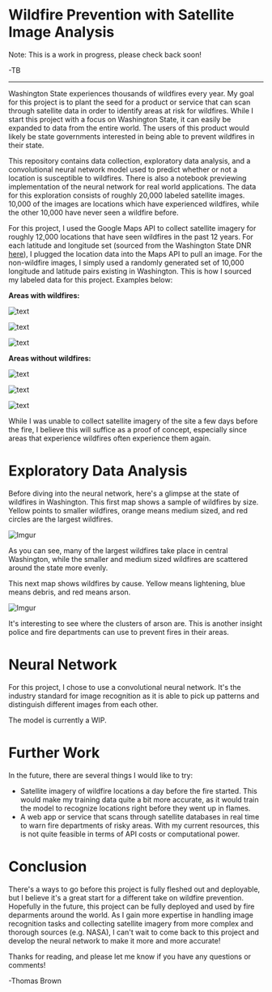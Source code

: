 # Wildfire Prevention with Satellite Image Analysis

Note: This is a work in progress, please check back soon!

-TB

--------------------------------------------------------------------------------
Washington State experiences thousands of wildfires every year. My goal for this project is to plant the seed for a product or service that can scan through satellite data in order to identify areas at risk for wildfires. While I start this project with a focus on Washington State, it can easily be expanded to data from the entire world. The users of this product would likely be state governments interested in being able to prevent wildfires in their state.

This repository contains data collection, exploratory data analysis, and a convolutional neural network model used to predict whether or not a location is susceptible to wildfires. There is also a notebook previewing implementation of the neural network for real world applications.  The data for this exploration consists of roughly 20,000 labeled satellite images. 10,000 of the images are locations which have experienced wildfires, while the other 10,000 have never seen a wildfire before.

For this project, I used the Google Maps API to collect satellite imagery for roughly 12,000 locations that have seen wildfires in the past 12 years. For each latitude and longitude set (sourced from the Washington State DNR [here](https://data-wadnr.opendata.arcgis.com/datasets/dnr-fire-statistics-2008-present-1/data)), I plugged the location data into the Maps API to pull an image. For the non-wildfire images, I simply used a randomly generated set of 10,000 longitude and latitude pairs existing in Washington. This is how I sourced my labeled data for this project. Examples below:

__Areas with wildfires:__

![text](example_images/wf1.jpg)

![text](example_images/wf2.jpg)

![text](example_images/wf3.jpg)

__Areas without wildfires:__

![text](example_images/nwf1.jpg)

![text](example_images/nwf2.jpg)

![text](example_images/nwf3.jpg)

While I was unable to collect satellite imagery of the site a few days before the fire, I believe this will suffice as a proof of concept, especially since areas that experience wildfires often experience them again.

# Exploratory Data Analysis

Before diving into the neural network, here's a glimpse at the state of wildfires in Washington.  This first map shows a sample of wildfires by size.  Yellow points to smaller wildfires, orange means medium sized, and red circles are the largest wildfires.

![Imgur](https://i.imgur.com/FnWfVNk.png)

As you can see, many of the largest wildfires take place in central Washington, while the smaller and medium sized wildfires are scattered around the state more evenly.

This next map shows wildfires by cause.  Yellow means lightening, blue means debris, and red means arson.

![Imgur](https://i.imgur.com/jRITn47.png)

It's interesting to see where the clusters of arson are.  This is another insight police and fire departments can use to prevent fires in their areas.

# Neural Network

For this project, I chose to use a convolutional neural network.  It's the industry standard for image recognition as it is able to pick up patterns and distinguish different images from each other.  

The model is currently a WIP.

# Further Work

In the future, there are several things I would like to try:
- Satellite imagery of wildfire locations a day before the fire started.  This would make my training data quite a bit more accurate, as it would train the model to recognize locations right before they went up in flames.
- A web app or service that scans through satellite databases in real time to warn fire departments of risky areas.  With my current resources, this is not quite feasible in terms of API costs or computational power.

# Conclusion

There's a ways to go before this project is fully fleshed out and deployable, but I believe it's a great start for a different take on wildfire prevention.  Hopefully in the future, this project can be fully deployed and used by fire deparments around the world.  As I gain more expertise in handling image recognition tasks and collecting satellite imagery from more complex and thorough sources (e.g. NASA), I can't wait to come back to this project and develop the neural network to make it more and more accurate!

Thanks for reading, and please let me know if you have any questions or comments!

-Thomas Brown
